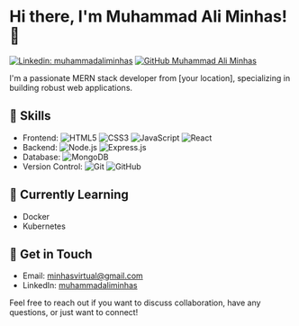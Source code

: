 # Hi there, I'm Muhammad Ali Minhas! 👋
[![Linkedin: muhammadaliminhas](https://img.shields.io/badge/-muhammadaliminhas-blue?style=flat-square&logo=Linkedin&logoColor=white&link=https://www.linkedin.com/in/muhammadaliminhas/)](https://www.linkedin.com/in/muhammadaliminhas/)
[![GitHub Muhammad Ali Minhas](https://img.shields.io/github/followers/muhammadaliminhas?label=follow&style=social)](https://github.com/muhammadaliminhas)

I'm a passionate MERN stack developer from [your location], specializing in building robust web applications. 

## 💼 Skills
- Frontend: 
  ![HTML5](https://img.shields.io/badge/-HTML5-E34F26?style=flat-square&logo=html5&logoColor=white)
  ![CSS3](https://img.shields.io/badge/-CSS3-1572B6?style=flat-square&logo=css3)
  ![JavaScript](https://img.shields.io/badge/-JavaScript-F7DF1E?style=flat-square&logo=javascript&logoColor=333)
  ![React](https://img.shields.io/badge/-React-61DAFB?style=flat-square&logo=react&logoColor=333)
- Backend: 
  ![Node.js](https://img.shields.io/badge/-Node.js-339933?style=flat-square&logo=node.js&logoColor=white)
  ![Express.js](https://img.shields.io/badge/-Express.js-000000?style=flat-square&logo=express&logoColor=white)
- Database: 
  ![MongoDB](https://img.shields.io/badge/-MongoDB-47A248?style=flat-square&logo=mongodb&logoColor=white)
- Version Control: 
  ![Git](https://img.shields.io/badge/-Git-F05032?style=flat-square&logo=git&logoColor=white)
  ![GitHub](https://img.shields.io/badge/-GitHub-181717?style=flat-square&logo=github)

## 🌱 Currently Learning
- Docker
- Kubernetes

## 💬 Get in Touch
- Email: minhasvirtual@gmail.com
- LinkedIn: [muhammadaliminhas](https://www.linkedin.com/in/muhammadaliminhas/)

Feel free to reach out if you want to discuss collaboration, have any questions, or just want to connect!
